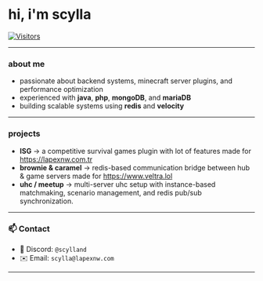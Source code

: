 # hi, i'm scylla 

[![Visitors](https://api.visitorbadge.io/api/visitors?path=https%3A%2F%2Fgithub.com%2Fsonbahar0&label=visits&labelColor=%230a0a0a&countColor=%23ffb01c)](https://visitorbadge.io/status?path=https%3A%2F%2Fgithub.com%2Fsonbahar0)

---

### about me
- passionate about backend systems, minecraft server plugins, and performance optimization  
- experienced with **java**, **php**, **mongoDB**, and **mariaDB**  
- building scalable systems using **redis** and **velocity**  

---

### projects
- **ISG** → a competitive survival games plugin with lot of features made for https://lapexnw.com.tr
- **brownie & caramel** → redis-based communication bridge between hub & game servers made for https://www.veltra.lol
- **uhc / meetup** → multi-server uhc setup with instance-based matchmaking, scenario management, and redis pub/sub synchronization.


---

### 📫 Contact
- 🧩 Discord: `@scylland`  
- ✉️ Email: `scylla@lapexnw.com`

---

